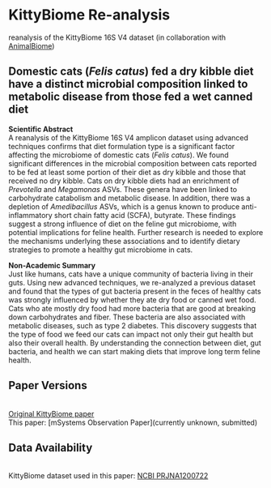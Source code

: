 # KittyBiome Re-analysis
reanalysis of the KittyBiome 16S V4 dataset (in collaboration with [AnimalBiome](https://www.animalbiome.com/))

## Domestic cats (_Felis catus_) fed a dry kibble diet have a distinct microbial composition linked to metabolic disease from those fed a wet canned diet

**Scientific Abstract**
<br>A reanalysis of the KittyBiome 16S V4 amplicon dataset using advanced techniques confirms that diet formulation type is a significant factor affecting the microbiome of domestic cats (_Felis catus_).  We found significant differences in the microbial composition between cats reported to be fed at least some portion of their diet as dry kibble and those that received no dry kibble. Cats on dry kibble diets had an enrichment of _Prevotella_ and _Megamonas_ ASVs. These genera have been linked to carbohydrate catabolism and metabolic disease. In addition, there was a depletion of _Amedibacillus_ ASVs, which is a genus known to produce anti-inflammatory short chain fatty acid (SCFA), butyrate. These findings suggest a strong influence of diet on the feline gut microbiome, with potential implications for feline health. Further research is needed to explore the mechanisms underlying these associations and to identify dietary strategies to promote a healthy gut microbiome in cats.

**Non-Academic Summary**
<br>Just like humans, cats have a unique community of bacteria living in their guts. Using new advanced techniques, we re-analyzed a previous dataset and found that the types of gut bacteria present in the feces of healthy cats was strongly influenced by whether they ate dry food or canned wet food. Cats who ate mostly dry food had more bacteria that are good at breaking down carbohydrates and fiber. These bacteria are also associated with metabolic diseases, such as type 2 diabetes. This discovery suggests that the type of food we feed our cats can impact not only their gut health but also their overall health. By understanding the connection between diet, gut bacteria, and health we can start making diets that improve long term feline health.


## Paper Versions

<br>[Original KittyBiome paper](https://doi.org/10.1101/2022.10.26.513817) 
<br>This paper: [mSystems Observation Paper](currently unknown, submitted)

## Data Availability

<br>KittyBiome dataset used in this paper:  [NCBI PRJNA1200722](https://www.ncbi.nlm.nih.gov/bioproject/PRJNA1200722/)
